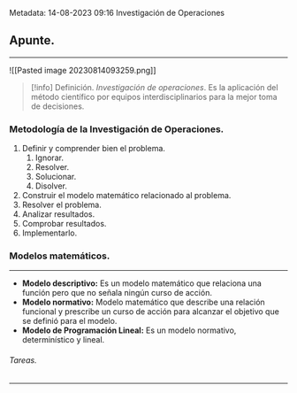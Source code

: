 Metadata:
14-08-2023
09:16
Investigación de Operaciones

## Apunte.
---
![[Pasted image 20230814093259.png]]

>[!info] Definición. *Investigación de operaciones*.
>Es la aplicación del método científico por equipos interdisciplinarios para la mejor toma de decisiones.

### Metodología de la Investigación de Operaciones.
1. Definir y comprender bien el problema.
	1. Ignorar.
	2. Resolver.
	3. Solucionar.
	4. Disolver.
2. Construir el modelo matemático relacionado al problema.
3. Resolver el problema.
4. Analizar resultados.
5. Comprobar resultados.
6. Implementarlo.

### Modelos matemáticos.
---
- **Modelo descriptivo:** Es un modelo matemático que relaciona una función pero que no señala ningún curso de acción. 
- **Modelo normativo:** Modelo matemático que describe una relación funcional y prescribe un curso de acción para alcanzar el objetivo que se definió para el modelo.
- **Modelo de Programación Lineal:** Es un modelo normativo, determinístico y lineal. 


###### Tareas.
---






